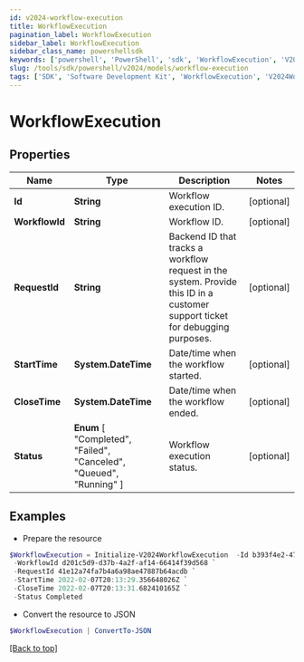 ```yaml
---
id: v2024-workflow-execution
title: WorkflowExecution
pagination_label: WorkflowExecution
sidebar_label: WorkflowExecution
sidebar_class_name: powershellsdk
keywords: ['powershell', 'PowerShell', 'sdk', 'WorkflowExecution', 'V2024WorkflowExecution'] 
slug: /tools/sdk/powershell/v2024/models/workflow-execution
tags: ['SDK', 'Software Development Kit', 'WorkflowExecution', 'V2024WorkflowExecution']
---
```



# WorkflowExecution

## Properties

Name | Type | Description | Notes
------------ | ------------- | ------------- | -------------
**Id** | **String** | Workflow execution ID. | [optional] 
**WorkflowId** | **String** | Workflow ID. | [optional] 
**RequestId** | **String** | Backend ID that tracks a workflow request in the system. Provide this ID in a customer support ticket for debugging purposes. | [optional] 
**StartTime** | **System.DateTime** | Date/time when the workflow started. | [optional] 
**CloseTime** | **System.DateTime** | Date/time when the workflow ended. | [optional] 
**Status** |  **Enum** [  "Completed",    "Failed",    "Canceled",    "Queued",    "Running" ] | Workflow execution status. | [optional] 

## Examples

- Prepare the resource
```powershell
$WorkflowExecution = Initialize-V2024WorkflowExecution  -Id b393f4e2-4785-4d7f-ab27-3a6b8ded4c81 `
 -WorkflowId d201c5d9-d37b-4a2f-af14-66414f39d568 `
 -RequestId 41e12a74fa7b4a6a98ae47887b64acdb `
 -StartTime 2022-02-07T20:13:29.356648026Z `
 -CloseTime 2022-02-07T20:13:31.682410165Z `
 -Status Completed
```

- Convert the resource to JSON
```powershell
$WorkflowExecution | ConvertTo-JSON
```


[[Back to top]](#) 

